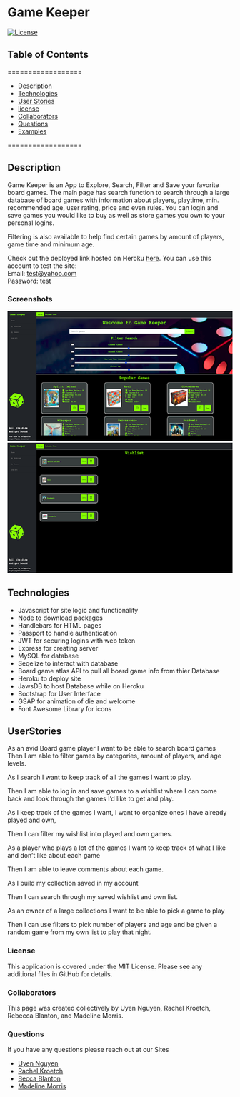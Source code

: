 # Game Keeper
[![License](https://img.shields.io/badge/License-MIT-yellow.svg)](https://opensource.org/licenses/MIT)
    
## Table of Contents
==================
* [Description](#Description)
* [Technologies](#Technologies) 
* [User Stories](#UserStories)
* [license](#License) 
* [Collaborators](#Collaborators)
* [Questions](#Questions)
* [Examples](#Examples)

==================
    
## Description

Game Keeper is an App to Explore, Search, Filter and Save your favorite board games. The main page has search function to search through a large database of board games with information about players, playtime, min. recommended age, user rating, price and even rules. You can login and save games you would like to buy as well as store games you own to your personal logins. 

Filtering is also available to help find certain games by amount of players, game time and minimum age.

Check out the deployed link hosted on Heroku [here](https://game-keeper-app.herokuapp.com/). You can use this account to test the site: 
<br>Email: test@yahoo.com
<br>Password: test

### Screenshots

![img of Welcome page](./public/img/membersScreenshot.png)
![img of Wishlist page](./public/img/wishlist.png)

## Technologies

* Javascript for site logic and functionality
* Node to download packages
* Handlebars for HTML pages
* Passport to handle authentication
* JWT for securing logins with web token
* Express for creating server
* MySQL for database 
* Seqelize to interact with database 
* Board game atlas API to pull all board game info from thier Database
* Heroku to deploy site
* JawsDB to host Database while on Heroku
* Bootstrap for User Interface
* GSAP for animation of die and welcome
* Font Awesome Library for icons

    
## UserStories
As an avid Board game player I want to be able to search board games Then I am able to filter games by categories, amount of players, and age levels.

As I search I want to keep track of all the games I want to play.

Then I am able to log in and save games to a wishlist where I can come back and look through the games I’d like to get and play.

As I keep track of the games I want, I want to organize ones I have already played and own,

Then I can filter my wishlist into played and own games.

As a player who plays a lot of the games I want to keep track of what I like and don’t like about each game

Then I am able to leave comments about each game.

As I build my collection saved in my account

Then I can search through my saved wishlist and own list.

As an owner of a large collections I want to be able to pick a game to play

Then I can use filters to pick number of players and age and be given a random game from my own list to play that night.
### License

This application is covered under the MIT License. Please see any additional files in GitHub for details.
### Collaborators

This page was created collectively by Uyen Nguyen, Rachel Kroetch, Rebecca Blanton, and Madeline Morris.
### Questions

If you have any questions please reach out at our Sites
* [Uyen Nguyen](https://github.com/uyennguyen30696)
* [Rachel Kroetch](https://github.com/rekroetch)
* [Becca Blanton](https://github.com/BeccaBlanton)
* [Madeline Morris](https://github.com/madehopemorr)
